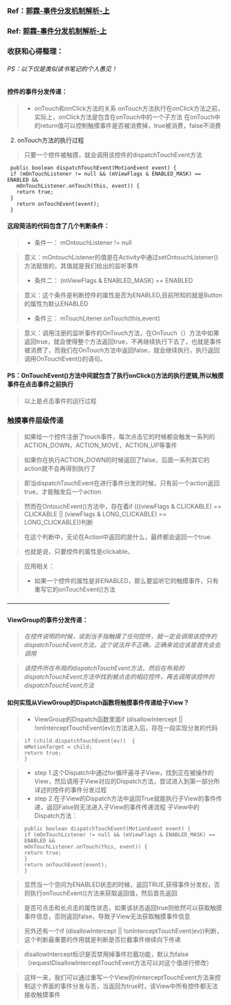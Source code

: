 ### Ref：[郭霖-事件分发机制解析-上](http://blog.csdn.net/guolin_blog/article/details/9097463/)
### Ref: [郭霖-事件分发机制解析-上](http://blog.csdn.net/guolin_blog/article/details/9153747)

### 收获和心得整理：
###### PS：以下仅是类似读书笔记的个人愚见！
#### 控件的事件分发传递：
> * onTouch和onClick方法的关系
> onTouch方法执行在onClick方法之前，
> 实际上，onClick方法是包含在onTouch中的一个子方法
> 在onTouch中的return值可以控制触摸事件是否被消费掉，true被消费，false不消费
2.	onTouch方法的执行过程
> 只要一个控件被触摸，就会调用该控件的dispatchTouchEvent方法

` public boolean dispatchTouchEvent(MotionEvent event) {`  
` if (mOnTouchListener != null && (mViewFlags & ENABLED_MASK) == ENABLED &&`  
`   mOnTouchListener.onTouch(this, event)) {`  
`   return true;`  
` }`  
`   return onTouchEvent(event);`  
` }`  

#### 这段简洁的代码包含了几个判断条件：
> * 条件一： mOntouchListener != null

> 意义：mOntouchListener的值是在Activity中通过setOntouchListener()方法赋值的，其值就是我们给出的监听事件
> * 条件二： (mViewFlags & ENABLED_MASK) == ENABLED

> 意义：这个条件是判断控件的属性是否为ENABLED,目前所知的就是Button的属性为默认ENABLED
> * 条件三： mTouchLitener.onTouch(this,event)

> 意义：调用注册的监听事件的OnTouch方法，在OnTouch（）方法中如果返回true，就会使得整个方法返回true，不再继续执行下去了，也就是事件被消费了，而我们在OnTouch方法中返回false，就会继续执行，执行返回调用OnTouchEvent()的语句。

#### PS：OnTouchEvent()方法中间就包含了执行onClick()方法的执行逻辑,所以触摸事件在点击事件之前执行

> 以上是点击事件的运行过程

### 触摸事件层级传递
> 如果给一个控件注册了touch事件，每次点击它的时候都会触发一系列的ACTION_DOWN，ACTION_MOVE，ACTION_UP等事件

> 如果你在执行ACTION_DOWN的时候返回了false，后面一系列其它的action就不会再得到执行了

> 即当dispatchTouchEvent在进行事件分发的时候，只有前一个action返回true，才能触发后一个action

> 然而在OntouchEvent()方法中，存在着if (((viewFlags & CLICKABLE) == CLICKABLE || (viewFlags & LONG_CLICKABLE) == LONG_CLICKABLE))判断

> 在这个判断中，无论在Action中返回的是什么，最终都会返回一个true. 

> 也就是说，只要控件的属性是clickable，

> 应用相关：
> *  如果一个控件的属性是非ENABLED，那么要监听它的触摸事件，只有重写它的onTouchEvent()方法

———————————————————————————
#### ViewGroup的事件分发传递：

> *在控件说明的时候，说到当手指触摸了任何控件，就一定会调用该控件的dispatchTouchEvent方法，这个说法并不正确，正确来说应该是首先会去调用*

> *该控件所在布局的dispatchTouchEvent方法，然后在布局的dispatchTouchEvent方法中找到被点击的相应控件，再去调用该控件的dispatchTouchEvent方法*

#### 如何实现从ViewGroup的Dispatch函数将触摸事件传递给子View？
> * ViewGroup的Dispatch函数里面if (disallowIntercept || !onInterceptTouchEvent(ev))方法进入后，存在一段实现分发的代码

> `if (child.dispatchTouchEvent(ev))  {`   
>     `mMotionTarget = child;`    
>     `return true;`    
> `}`

> * step 1.这个Dispatch中通过for循环遍寻子View，找到正在被操作的View，然后调用子View对应的Dispatch方法，尝试进入到第一部分所详述的控件的事件分发过程
> * step 2.在子View的Dispatch方法中返回True就能执行子View的事件传递，返回False则无法进入子View的事件传递流程
> 子View中的Dispatch方法：

> `public boolean dispatchTouchEvent(MotionEvent event) {`  
>   `if (mOnTouchListener != null && (mViewFlags & ENABLED_MASK) == ENABLED &&`  
>       `mOnTouchListener.onTouch(this, event)) {`  
>       `return true;`  
>     `}`  
>     `return onTouchEvent(event);`  
>  `}`  

> 显然当一个空间为ENABLED状态的时候，返回TRUE,获得事件分发权，否则执行onTouchEvent()方法来获取返回值，然后首先返回

> 是否可点击和长点击的属性状态，如果该状态返回true则依然可以获取触摸事件信息，否则返回false，导致子View无法获取触摸事件信息

> 另外还有一个if (disallowIntercept || !onInterceptTouchEvent(ev))判断，这个判断最重要的作用就是判断是否拦截事件继续向下传递

> disallowIntercept标识是否禁用掉事件拦截功能，默认为false（requestDisallowInterceptTouchEvent方法可以对这个值进行修改）

> 这样一来，我们可以通过重写一个View的nInterceptTouchEvent方法来控制这个界面的事件分发与否，当返回为true时，该View中所有控件都无法接收触摸事件

